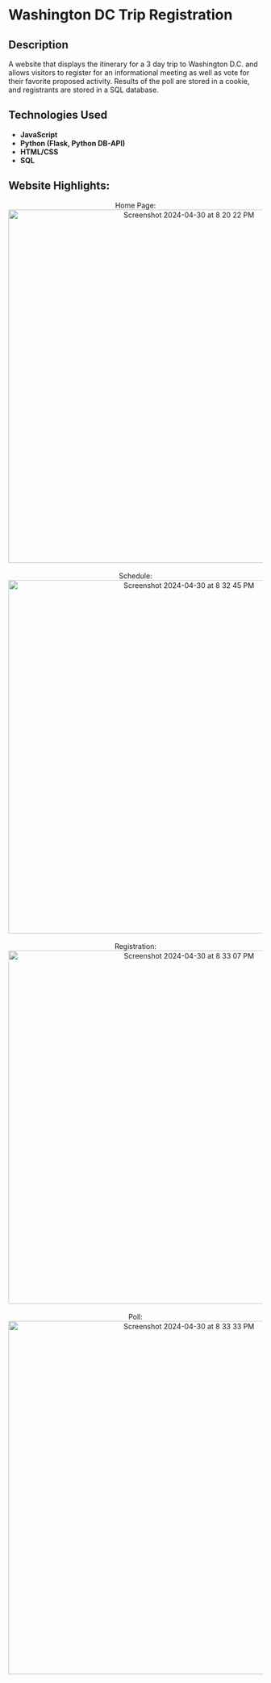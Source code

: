 <h1>Washington DC Trip Registration</h1>

<h2>Description</h2>
A website that displays the itinerary for a 3 day trip to Washington D.C. and allows visitors to register for an informational meeting as well as vote for their favorite proposed activity. Results of the poll are stored in a cookie, and registrants are stored in a SQL database.
<br />


<h2>Technologies Used</h2>

- <b>JavaScript</b>
- <b>Python (Flask, Python DB-API)</b>
- <b>HTML/CSS</b>
- <b>SQL</b>

<h2>Website Highlights:</h2>

<p align="center">
Home Page: <br/>
<img width="700" alt="Screenshot 2024-04-30 at 8 20 22 PM" src="https://github.com/al-hernandez/WashingtonDCRegistration/assets/112843657/a4043e31-64d0-4580-92f7-7cabbf2346b9">
<br />
<br />
Schedule:  <br/>
<img width="700" alt="Screenshot 2024-04-30 at 8 32 45 PM" src="https://github.com/al-hernandez/WashingtonDCRegistration/assets/112843657/7d3bb335-dcf7-4e30-87a3-4c63b6761dea">
<br />
<br />
Registration: <br/>
<img width="700" alt="Screenshot 2024-04-30 at 8 33 07 PM" src="https://github.com/al-hernandez/WashingtonDCRegistration/assets/112843657/05caca9e-8864-4fda-b56c-da057f02acbb">
<br />
<br />
Poll:  <br/>
<img width="700" alt="Screenshot 2024-04-30 at 8 33 33 PM" src="https://github.com/al-hernandez/WashingtonDCRegistration/assets/112843657/73c56187-3f67-41ef-8454-85bf1711ba7d">
<br />
<br />
</p>

<!--
 ```diff
- text in red
+ text in green
! text in orange
# text in gray
@@ text in purple (and bold)@@
```
--!>

